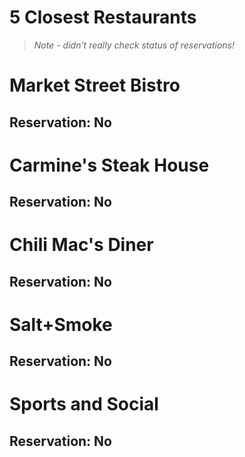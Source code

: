 # 5 Closest Restaurants

> *Note - didn't really check status of reservations!*

# Market Street Bistro

## Reservation: No

# Carmine's Steak House

## Reservation: No

# Chili Mac's Diner

## Reservation: No

# Salt+Smoke

## Reservation: No

# Sports and Social

## Reservation: No

